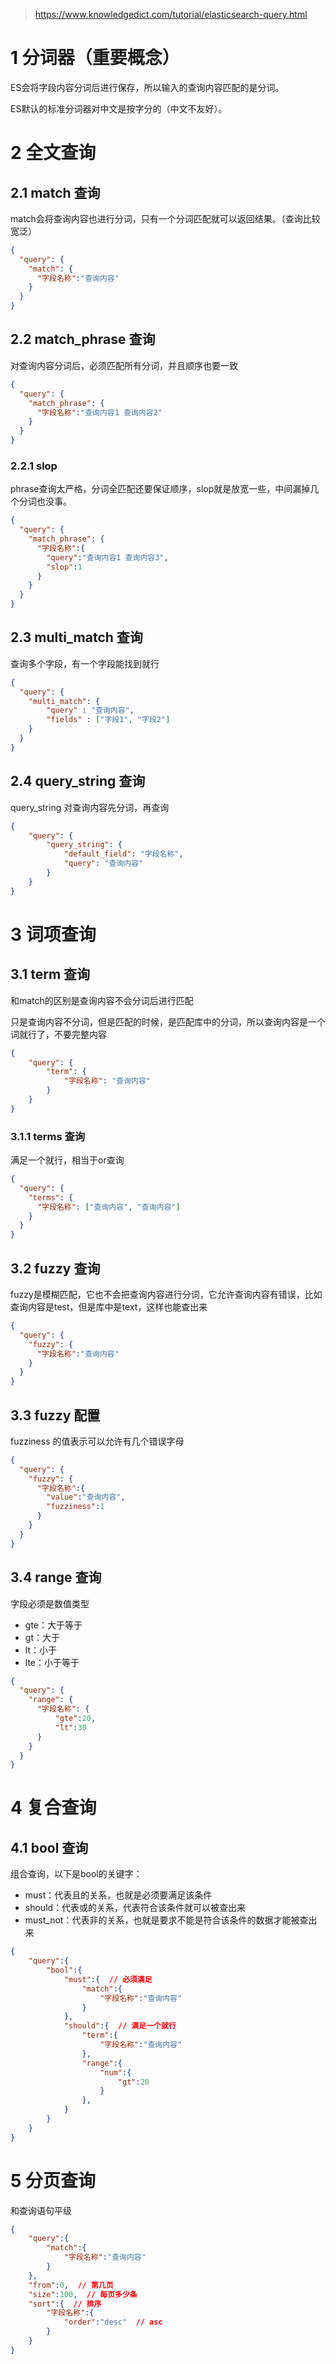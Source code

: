 

> https://www.knowledgedict.com/tutorial/elasticsearch-query.html

# 1 分词器（重要概念）

ES会将字段内容分词后进行保存，所以输入的查询内容匹配的是分词。

ES默认的标准分词器对中文是按字分的（中文不友好）。


# 2 全文查询

## 2.1 match 查询

match会将查询内容也进行分词，只有一个分词匹配就可以返回结果。（查询比较宽泛）

```json
{
  "query": {
    "match": {
      "字段名称":"查询内容"
    }
  }
}
```

## 2.2 match_phrase 查询

对查询内容分词后，必须匹配所有分词，并且顺序也要一致

```json
{
  "query": {
    "match_phrase": {
      "字段名称":"查询内容1 查询内容2"
    }
  }
}
```

### 2.2.1 slop

phrase查询太严格，分词全匹配还要保证顺序，slop就是放宽一些，中间漏掉几个分词也没事。


```json
{
  "query": {
    "match_phrase": {
      "字段名称":{
        "query":"查询内容1 查询内容3",
        "slop":1
      }
    }
  }
}
```


## 2.3 multi_match 查询

查询多个字段，有一个字段能找到就行

```json
{
  "query": {
    "multi_match": {
        "query" : "查询内容",
        "fields" : ["字段1", "字段2"]
    }
  }
}
```

## 2.4 query_string 查询

query_string 对查询内容先分词，再查询

```json
{
    "query": {
        "query_string": {
            "default_field": "字段名称",
            "query": "查询内容"
        }
    }
}
```




# 3 词项查询

## 3.1 term 查询

和match的区别是查询内容不会分词后进行匹配

只是查询内容不分词，但是匹配的时候，是匹配库中的分词，所以查询内容是一个词就行了，不要完整内容

```json
{
    "query": {
        "term": {
            "字段名称": "查询内容"
        }
    }
}
```

### 3.1.1 terms 查询

满足一个就行，相当于or查询

```json
{
  "query": {
    "terms": {
      "字段名称": ["查询内容", "查询内容"]
    }
  }
}
```

## 3.2 fuzzy 查询

fuzzy是模糊匹配，它也不会把查询内容进行分词，它允许查询内容有错误，比如查询内容是test，但是库中是text，这样也能查出来

```json
{
  "query": {
    "fuzzy": {
      "字段名称":"查询内容"
    }
  }
}
```

## 3.3 fuzzy 配置

fuzziness 的值表示可以允许有几个错误字母

```json
{
  "query": {
    "fuzzy": {
      "字段名称":{
        "value":"查询内容",
        "fuzziness":1
      }
    }
  }
}
```


## 3.4 range 查询


字段必须是数值类型

- gte：大于等于
- gt：大于
- lt：小于
- lte：小于等于

```json
{ 
  "query": {
    "range": { 
      "字段名称": { 
          "gte":20, 
          "lt":30 
      } 
    }
  } 
}
```

# 4 复合查询
## 4.1 bool 查询

组合查询，以下是bool的关键字：
- must：代表且的关系，也就是必须要满足该条件
- should：代表或的关系，代表符合该条件就可以被查出来
- must_not：代表非的关系，也就是要求不能是符合该条件的数据才能被查出来

```json
{
    "query":{
        "bool":{
            "must":{  // 必须满足
                "match":{
                    "字段名称":"查询内容"
                }
            },
            "should":{  // 满足一个就行
                "term":{
                    "字段名称":"查询内容"
                },
                "range":{
                    "num":{
                        "gt":20
                    }
                },
            }
        }
    }
}
```


# 5 分页查询

和查询语句平级

```json
{
    "query":{
        "match":{
            "字段名称":"查询内容"
        }
    },
    "from":0,  // 第几页
    "size":100,  // 每页多少条
    "sort":{  // 排序
        "字段名称":{
            "order":"desc"  // asc
        }
    }
}
```

